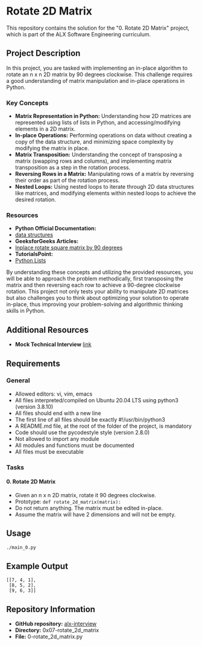 # Rotate 2D Matrix

This repository contains the solution for the "0. Rotate 2D Matrix" project, which is part of the ALX Software Engineering curriculum.

## Project Description

In this project, you are tasked with implementing an in-place algorithm to rotate an n x n 2D matrix by 90 degrees clockwise. This challenge requires a good understanding of matrix manipulation and in-place operations in Python.

### Key Concepts

- **Matrix Representation in Python:** Understanding how 2D matrices are represented using lists of lists in Python, and accessing/modifying elements in a 2D matrix.
- **In-place Operations:** Performing operations on data without creating a copy of the data structure, and minimizing space complexity by modifying the matrix in place.
- **Matrix Transposition:** Understanding the concept of transposing a matrix (swapping rows and columns), and implementing matrix transposition as a step in the rotation process.
- **Reversing Rows in a Matrix:** Manipulating rows of a matrix by reversing their order as part of the rotation process.
- **Nested Loops:** Using nested loops to iterate through 2D data structures like matrices, and modifying elements within nested loops to achieve the desired rotation.

### Resources

- **Python Official Documentation:**
- [data structures](https://docs.python.org/3/tutorial/datastructures.html)
- **GeeksforGeeks Articles:**
- [Inplace rotate square matrix by 90 degrees](https://www.geeksforgeeks.org/inplace-rotate-square-matrix-by-90-degrees/)
- **TutorialsPoint:**
- [Python Lists](https://intranet.alxswe.com/projects/1220)

By understanding these concepts and utilizing the provided resources, you will be able to approach the problem methodically, first transposing the matrix and then reversing each row to achieve a 90-degree clockwise rotation. This project not only tests your ability to manipulate 2D matrices but also challenges you to think about optimizing your solution to operate in-place, thus improving your problem-solving and algorithmic thinking skills in Python.

## Additional Resources

- **Mock Technical Interview** [link](https://www.youtube.com/watch?v=yM9Xbi-MigE)

## Requirements

### General

- Allowed editors: vi, vim, emacs
- All files interpreted/compiled on Ubuntu 20.04 LTS using python3 (version 3.8.10)
- All files should end with a new line
- The first line of all files should be exactly #!/usr/bin/python3
- A README.md file, at the root of the folder of the project, is mandatory
- Code should use the pycodestyle style (version 2.8.0)
- Not allowed to import any module
- All modules and functions must be documented
- All files must be executable

### Tasks

#### 0. Rotate 2D Matrix

- Given an n x n 2D matrix, rotate it 90 degrees clockwise.
- Prototype: `def rotate_2d_matrix(matrix):`
- Do not return anything. The matrix must be edited in-place.
- Assume the matrix will have 2 dimensions and will not be empty.

## Usage

```bash
./main_0.py
```
## Example Output

```
[[7, 4, 1],
 [8, 5, 2],
 [9, 6, 3]]
```
## Repository Information

- **GitHub repository:** [alx-interview](https://github.com/i-christian/alx-interview)
- **Directory:** 0x07-rotate_2d_matrix
- **File:** 0-rotate_2d_matrix.py
